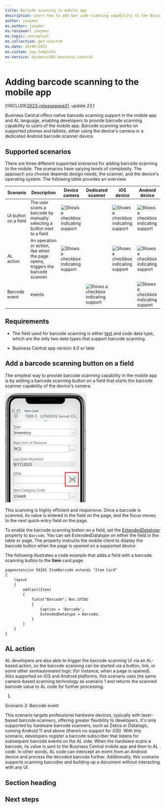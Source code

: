 ```yaml
---
title: Barcode scanning in mobile app
description: Learn how to add bar code scanning capability to the Business Central mobile app 
author: jswymer
ms.author: jswymer
ms.reviewer: jswymer
ms.topic: conceptual
ms.collection: get-started
ms.date: 10/05/2023
ms.custom: bap-template 
ms-service: dynamics365-business-central
---
```


<!--Remove all the comments in this template before you sign-off or merge to the main branch.-->

<!--This template provides the basic structure of a concept article. See [Write a concept article](write-a-concept-article.md) in the contributor guide. To provide feedback on this template contact [bace feedback team](mailto:templateswg@microsoft.com).-->

<!--H1 - Required. This should match the title you entered in the metadata. Set expectations for what the content covers, so customers know the content meets their needs. Should NOT begin with a verb.-->

# Adding barcode scanning to the mobile app

[!INCLUDE[2023-releasewave2](../includes/2023-releasewave2.md)], update 23.1

Business Central offers native barcode scanning support in the mobile app and AL language, enabling developers to provide barcode scanning capability to users of the mobile app. Barcode scanning works on supported phones and tablets, either using the device's camera or a dedicated Android barcode scanner device.

## Supported scenarios

There are three different supported scenarios for adding barcode scanning to the mobile. The scenarios have varying levels of complexity. The approach you choose depends design needs, the scanner, and the device's operating system. The following table provides an overview. 

|Scenario|Description|Device camera| Dedicated scanner|iOS device|Android device|
|-|-|-|-|-|-|
|UI button on a field|The user scans a barcode by manually selecting a button next to a field|![Shows a checkbox indicating support](media/check.png)||![Shows a checkbox indicating support](media/check.png)|![Shows a checkbox indicating support](media/check.png)|
|AL action|An operation or action, like when the page opens, triggers the barcode scanner.|![Shows a checkbox indicating support](media/check.png)||![Shows a checkbox indicating support](media/check.png)|![Shows a checkbox indicating support](media/check.png)|
|Barcode event |events||![Shows a checkbox indicating support](media/check.png)||![Shows a checkbox indicating support](media/check.png)|

## Requirements

- The field used for barcode scanning is either [text](datatype) and code data type, which are the only two data types that support barcode scanning.

- Business Central app version 4.0 or later


## Add a barcode scanning button on a field

The simplest way to provide barcode scanning capability in the mobile app is by adding a barcode scanning button on a field that starts the barcode scanner capability of the device's camera. 

![Shows the barcode scanning button an an item card](media/barcode-scanning-button.png)

This scanning is highly efficient and responsive. Once a barcode is scanned, its value is entered in the field on the page, and the focus moves to the next quick-entry field on the page. 


To enable the barcode scanning button on a field, set the [ExtendedDatatype](properties/devenv-extendeddatatype-property.md) property to `Barcode`. You can set ExtendedDatatype on either the field in the table or page. The property instructs  the mobile client to display the barcode button when the page is opened on a supported device.

The following illustrates a code example that adds a field with a barcode scanning button to the **Item** card page.


```al
pageextension 50101 ItemBarcode extends "Item Card"
{
    layout
    {
        addlast(Item)
        {
            field("Barcode"; Rec.GTIN)
            {
                Caption = 'Barcode';
                ExtendedDatatype = Barcode;
            }
        }
    }
}
```

## AL action

AL developers are also able to trigger the barcode scanning UI via an AL-based action, so the barcode scanning can be started via a button, link, or some other semiautomated logic (for instance, when a page is opened). Also supported on iOS and Android platforms, this scenario uses the same camera-based scanning technology as scenario 1 and returns the scanned barcode value to AL code for further processing.

1. 


Scenario 3: Barcode event

This scenario targets professional hardware devices, typically with laser-based barcode scanners, offering greater flexibility to developers. It's only supported by hardware barcode scanners, such as Zebra or Datalogic, running Android 11 and above (there’s no support for iOS). With this scenario, developers register a barcode subscriber that listens for subsequent barcode events on the AL side. When the hardware scans a barcode, its value is sent to the Business Central mobile app and then to AL code. In other words, AL code can intercept an event from an Android device and process the decoded barcode further. Additionally, this scenario supports scanning barcodes and building up a document without interacting with any UI.
## Section heading

<!--add your content here-->

<!--Next steps - Required. Provide at least one next step and no more than three. Include some context so the customer can determine why they would click the link.-->
## Next steps

<!--Remove all the comments in this template before you sign-off or merge to the main branch.-->
